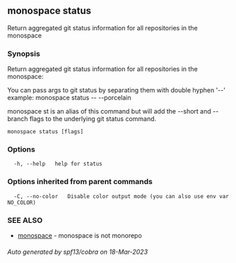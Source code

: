 ## monospace status

Return aggregated git status information for all repositories in the monospace

### Synopsis

Return aggregated git status information for all repositories in the monospace:

You can pass args to git status by separating them with double hyphen '--'
example: monospace status -- --porcelain

monospace st is an alias of this command but will add the --short and --branch
flags to the underlying git status command.


```
monospace status [flags]
```

### Options

```
  -h, --help   help for status
```

### Options inherited from parent commands

```
  -C, --no-color   Disable color output mode (you can also use env var NO_COLOR)
```

### SEE ALSO

* [monospace](monospace.md)	 - monospace is not monorepo

###### Auto generated by spf13/cobra on 18-Mar-2023
